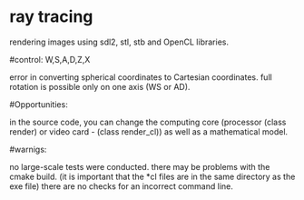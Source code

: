 # ray tracing
rendering images using sdl2, stl, stb and OpenCL libraries.

#control:
W,S,A,D,Z,X

error in converting spherical coordinates to Cartesian coordinates.
full rotation is possible only on one axis (WS or AD).

#Opportunities:

in the source code, you can change the computing core 
(processor (class render) or video card - (class render_cl))
as well as a mathematical model.

#warnigs:

no large-scale tests were conducted.
there may be problems with the cmake build.
(it is important that the *cl files are in the same directory as the exe file)
there are no checks for an incorrect command line.